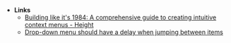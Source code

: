 - **Links**
	- [Building like it's 1984: A comprehensive guide to creating intuitive context menus - Height](https://height.app/blog/guide-to-build-context-menus)
	-  [Drop-down menu should have a delay when jumping between items](https://habr.com/ru/post/171905/)